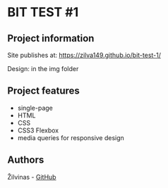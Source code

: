 # BIT TEST #1

## Project information

Site publishes at: https://zilva149.github.io/bit-test-1/

Design: in the img folder

## Project features

- single-page
- HTML
- CSS
- CSS3 Flexbox
- media queries for responsive design

## Authors

Žilvinas - [GitHub](https://github.com/zilva149)
